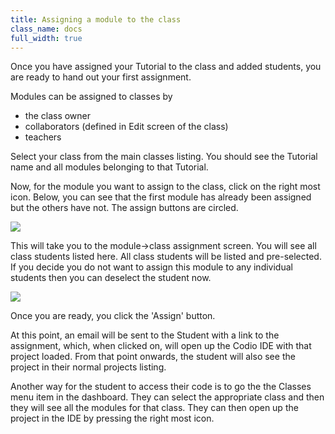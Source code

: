 ```yaml
---
title: Assigning a module to the class
class_name: docs
full_width: true
---
```


Once you have assigned your Tutorial to the class and added students, you are ready to hand out your first assignment.

Modules can be assigned to classes by 

- the class owner
- collaborators (defined in Edit screen of the class)
- teachers

Select your class from the main classes listing. You should see the Tutorial name and all modules belonging to that Tutorial. 

Now, for the module you want to assign to the class, click on the right most icon. Below, you can see that the first module has already been assigned but the others have not. The assign buttons are circled.

![](docs/education/class-module-assign.png)

This will take you to the module->class assignment screen. You will see all class students listed here. All class students will be listed and pre-selected. If you decide you do not want to assign this module to any individual students then you can deselect the student now.

![](docs/education/class-module-assign-final.png)

Once you are ready, you click the 'Assign' button. 

At this point, an email will be sent to the Student with a link to the assignment, which, when clicked on, will open up the Codio IDE with that project loaded. From that point onwards, the student will also see the project in their normal projects listing.

Another way for the student to access their code is to go the the Classes menu item in the dashboard. They can select the appropriate class and then they will see all the modules for that class. They can then open up the project in the IDE by pressing the right most icon.

